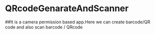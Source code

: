 # QRcodeGenarateAndScanner
##It is a camera permission based app.Here we can create barcode/QR code and also scan barcode / QRcode


